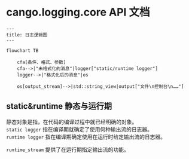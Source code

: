 # cango.logging.core API 文档

```mermaid
---
title: 日志逻辑图
---

flowchart TB

	cfa[条件、格式、参数]
	cfa-->|"未格式化的消息"|logger["static/runtime logger"]
	logger-->|"格式化后的消息"|os

	os[output_stream]-->|std::string_view|output["文件\n控制台\n……"]

```

## static&runtime 静态与运行期

静态对象是指，在代码的编译过程中就已经明确的对象。  
`static logger` 指在编译期就确定了使用何种输出流的日志器。  
`runtime logger` 指在编译期确定使用在运行时给定输出流的日志器。  

`runtime_stream` 提供了在运行期指定输出流的功能。  
